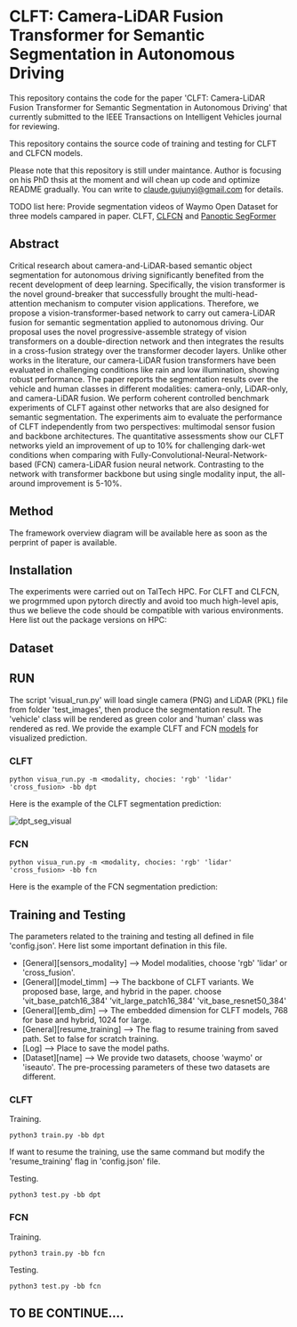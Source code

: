 # CLFT: Camera-LiDAR Fusion Transformer for Semantic Segmentation in Autonomous Driving
  
This repository contains the code for the paper 'CLFT: Camera-LiDAR Fusion Transformer for 
Semantic Segmentation in Autonomous Driving' that currently submitted to the 
IEEE Transactions on Intelligent Vehicles journal for reviewing. 

This repository contains the source code of training and testing for CLFT and CLFCN models. 

Please note that this repository is still under maintance. Author is focusing on his PhD thsis at the moment and will chean up code and optimize README gradually. You can write to claude.gujunyi@gmail.com for details. 

TODO list here:
Provide segmentation videos of Waymo Open Dataset for three models campared in paper. CLFT, [CLFCN](https://doi.org/10.3390/electronics11071119) 
and [Panoptic SegFormer](https://arxiv.org/abs/2109.03814)
                                                     

## Abstract
Critical research about camera-and-LiDAR-based semantic object segmentation for autonomous driving significantly benefited from the recent development of deep learning. 
Specifically, the vision transformer is the novel ground-breaker that successfully brought the multi-head-attention mechanism to computer vision applications. 
Therefore, we propose a vision-transformer-based network to carry out camera-LiDAR fusion for semantic segmentation applied to autonomous driving. 
Our proposal uses the novel progressive-assemble strategy of vision transformers on a double-direction network and then integrates the results in a cross-fusion strategy over the transformer decoder layers. 
Unlike other works in the literature, our camera-LiDAR fusion transformers have been evaluated in challenging conditions like rain and low illumination, showing robust performance. 
The paper reports the segmentation results over the vehicle and human classes in different modalities: camera-only, LiDAR-only, and camera-LiDAR fusion. 
We perform coherent controlled benchmark experiments of CLFT against other networks that are also designed for semantic segmentation. 
The experiments aim to evaluate the performance of CLFT independently from two perspectives: multimodal sensor fusion and backbone architectures. 
The quantitative assessments show our CLFT networks yield an improvement of up to 10\% for challenging dark-wet conditions 
when comparing with Fully-Convolutional-Neural-Network-based (FCN) camera-LiDAR fusion neural network. 
Contrasting to the network with transformer backbone but using single modality input, the all-around improvement is 5-10\%. 

## Method

The framework overview diagram will be available here as soon as the perprint of paper is available. 

## Installation 

The experiments were carried out on TalTech HPC. For CLFT and CLFCN, we progrmmed upon pytorch directly and avoid too much high-level apis, thus we believe the code should be compatible with various environments. Here list out the package versions on HPC:


## Dataset


## RUN 

The script 'visual_run.py' will load single camera (PNG) and LiDAR (PKL) file from folder 'test_images', then produce the segmentation result. The 'vehicle' class will be rendered as green color and 'human' class was rendered as red. We provide the example CLFT and FCN [models](https://www.roboticlab.eu/claude/models/) for visualized prediction. 

### CLFT
```
python visua_run.py -m <modality, chocies: 'rgb' 'lidar' 'cross_fusion> -bb dpt
```

Here is the example of the CLFT segmentation prediction:

![dpt_seg_visual](https://github.com/Claud1234/fcn_transformer_object_segmentation/assets/43088344/305b4613-906b-444f-91b5-83d40abfc556)

### FCN
```
python visua_run.py -m <modality, chocies: 'rgb' 'lidar' 'cross_fusion> -bb fcn
```

Here is the example of the FCN segmentation prediction:

## Training and Testing
The parameters related to the training and testing all defined in file 'config.json'. Here list some important defination in this file.

* [General][sensors_modality] --> Model modalities, choose 'rgb' 'lidar' or 'cross_fusion'.
* [General][model_timm] --> The backbone of CLFT variants. We proposed base, large, and hybrid in the paper. choose 'vit_base_patch16_384' 'vit_large_patch16_384' 'vit_base_resnet50_384'
* [General][emb_dim] --> The embedded dimension for CLFT models, 768 for base and hybrid, 1024 for large.
* [General][resume_training] --> The flag to resume training from saved path. Set to false for scratch training.
* [Log] --> Place to save the model paths. 
* [Dataset][name] --> We provide two datasets, choose 'waymo' or 'iseauto'. The pre-processing parameters of these two datasets are different.  

### CLFT
Training.
```
python3 train.py -bb dpt
```
 
If want to resume the training, use the same command but modify the 'resume_training' flag in 'config.json' file.

Testing.
```
python3 test.py -bb dpt
```

### FCN
Training.
```
python3 train.py -bb fcn
```

Testing.
```
python3 test.py -bb fcn
```


## TO BE CONTINUE....


[//]: # (### Training the model from the beginning)

[//]: # (```)

[//]: # (python3 train.py -r no)

[//]: # (```)

[//]: # (### Training the model from the checkpoint)

[//]: # (First make sure the epochs you set in configs module is bigger than the finished )

[//]: # (epochs which are saved in checkpoint.)

[//]: # ()
[//]: # (```)

[//]: # (python3 train.py -r yes -p <path to checkpoint model>)

[//]: # (```)

[//]: # ()
[//]: # (### Test the model with single input files)

[//]: # (```)

[//]: # (python3 test.py)

[//]: # (```)

[//]: # ()
[//]: # (### Evaluate the model)

[//]: # (Specify the validation input-list file in configs module. Validation uses the )

[//]: # (same batch size and device you set in configs module, but will only run one epoch.)

[//]: # ()
[//]: # (```)

[//]: # (python3 eval.py -p <path to checkpoint model>)

[//]: # (```)
